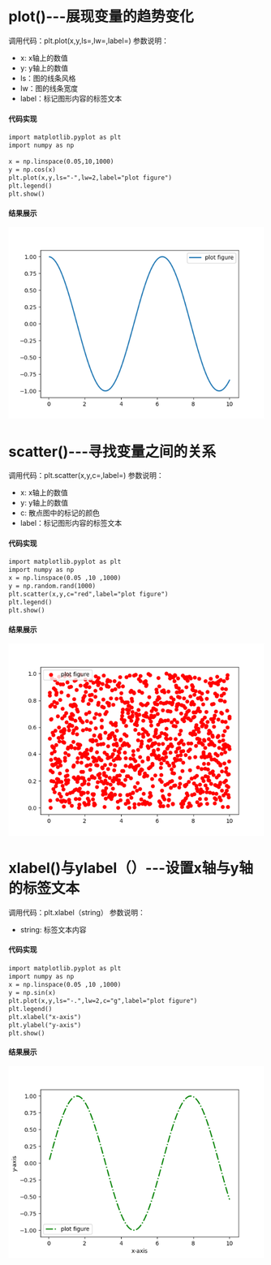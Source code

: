 # plot()---展现变量的趋势变化
调用代码：plt.plot(x,y,ls=,lw=,label=)
参数说明：
* x: x轴上的数值
* y: y轴上的数值
* ls：图的线条风格
* lw：图的线条宽度
* label：标记图形内容的标签文本
#### 代码实现
    import matplotlib.pyplot as plt
    import numpy as np

    x = np.linspace(0.05,10,1000)
    y = np.cos(x)
    plt.plot(x,y,ls="-",lw=2,label="plot figure")
    plt.legend()
    plt.show()
#### 结果展示
![image](https://github.com/tiancai134007/matplotlib/blob/main/%E5%9B%BE%E5%83%8F/plot.png)

# scatter()---寻找变量之间的关系
调用代码：plt.scatter(x,y,c=,label=)
参数说明：
* x: x轴上的数值
* y: y轴上的数值
* c: 散点图中的标记的颜色
* label：标记图形内容的标签文本
#### 代码实现
    import matplotlib.pyplot as plt
    import numpy as np
    x = np.linspace(0.05 ,10 ,1000)
    y = np.random.rand(1000)
    plt.scatter(x,y,c="red",label="plot figure")
    plt.legend()
    plt.show()
#### 结果展示
![image](https://github.com/tiancai134007/matplotlib/blob/main/%E5%9B%BE%E5%83%8F/scatter.png)

# xlabel()与ylabel（）---设置x轴与y轴的标签文本
调用代码：plt.xlabel（string）
参数说明：
* string: 标签文本内容
#### 代码实现
    import matplotlib.pyplot as plt
    import numpy as np
    x = np.linspace(0.05 ,10 ,1000)
    y = np.sin(x)
    plt.plot(x,y,ls="-.",lw=2,c="g",label="plot figure")
    plt.legend()
    plt.xlabel("x-axis")
    plt.ylabel("y-axis")
    plt.show()
#### 结果展示
![image](https://github.com/tiancai134007/matplotlib/blob/main/%E5%9B%BE%E5%83%8F/xlabel.png)
